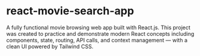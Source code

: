 # react-movie-search-app
A fully functional movie browsing web app built with React.js. This project was created to practice and demonstrate modern React concepts including components, state, routing, API calls, and context management — with a clean UI powered by Tailwind CSS.

